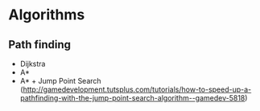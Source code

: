Algorithms
===


Path finding
---
- Dijkstra
- A*
- A* + Jump Point Search
  (http://gamedevelopment.tutsplus.com/tutorials/how-to-speed-up-a-pathfinding-with-the-jump-point-search-algorithm--gamedev-5818)